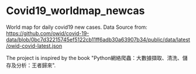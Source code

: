 # Covid19_worldmap_newcas
World map for daily covid19 new cases.
Data Source from: https://github.com/owid/covid-19-data/blob/0bc7d32215745ef5122cb11ff6adb30a63907b34/public/data/latest/owid-covid-latest.json

The project is inspired by the book "Python網絡爬蟲：大數據擷取、清洗、儲存及分析：王者歸來".
